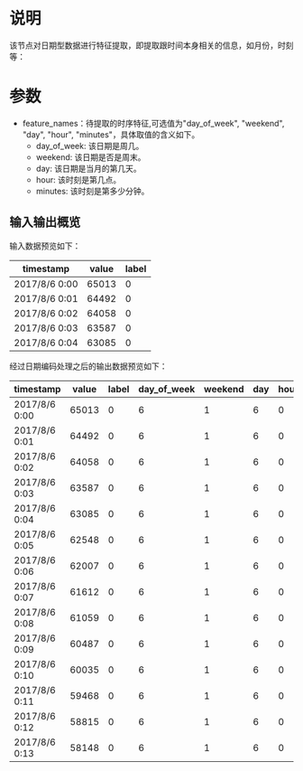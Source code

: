 # 说明

该节点对日期型数据进行特征提取，即提取跟时间本身相关的信息，如月份，时刻等：


# 参数

- feature_names：待提取的时序特征,可选值为"day_of_week", "weekend", "day", "hour", "minutes"，具体取值的含义如下。
	- day_of_week: 该日期是周几。
	- weekend: 该日期是否是周末。
	- day: 该日期是当月的第几天。
	- hour: 该时刻是第几点。
	- minutes: 该时刻是第多少分钟。

## 输入输出概览

输入数据预览如下：

| timestamp     | value | label |
|---------------|-------|-------|
| 2017/8/6 0:00 | 65013 | 0     |
| 2017/8/6 0:01 | 64492 | 0     |
| 2017/8/6 0:02 | 64058 | 0     |
| 2017/8/6 0:03 | 63587 | 0     |
| 2017/8/6 0:04 | 63085 | 0     |


经过日期编码处理之后的输出数据预览如下：

| timestamp     | value | label | day_of_week | weekend | day | hour | minutes |
|---------------|-------|-------|-------------|---------|-----|------|---------|
| 2017/8/6 0:00 | 65013 | 0     | 6           | 1       | 6   | 0    | 0       |
| 2017/8/6 0:01 | 64492 | 0     | 6           | 1       | 6   | 0    | 1       |
| 2017/8/6 0:02 | 64058 | 0     | 6           | 1       | 6   | 0    | 2       |
| 2017/8/6 0:03 | 63587 | 0     | 6           | 1       | 6   | 0    | 3       |
| 2017/8/6 0:04 | 63085 | 0     | 6           | 1       | 6   | 0    | 4       |
| 2017/8/6 0:05 | 62548 | 0     | 6           | 1       | 6   | 0    | 5       |
| 2017/8/6 0:06 | 62007 | 0     | 6           | 1       | 6   | 0    | 6       |
| 2017/8/6 0:07 | 61612 | 0     | 6           | 1       | 6   | 0    | 7       |
| 2017/8/6 0:08 | 61059 | 0     | 6           | 1       | 6   | 0    | 8       |
| 2017/8/6 0:09 | 60487 | 0     | 6           | 1       | 6   | 0    | 9       |
| 2017/8/6 0:10 | 60035 | 0     | 6           | 1       | 6   | 0    | 10      |
| 2017/8/6 0:11 | 59468 | 0     | 6           | 1       | 6   | 0    | 11      |
| 2017/8/6 0:12 | 58815 | 0     | 6           | 1       | 6   | 0    | 12      |
| 2017/8/6 0:13 | 58148 | 0     | 6           | 1       | 6   | 0    | 13      |